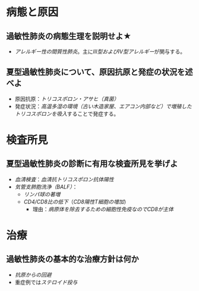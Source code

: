 # 病態と原因
## 過敏性肺炎の病態生理を説明せよ★
- *アレルギー性の間質性肺炎*。主に*III型およびIV型アレルギー*が関与する。

## 夏型過敏性肺炎について、原因抗原と発症の状況を述べよ
- 原因抗原：*トリコスポロン・アサヒ（真菌）*
- 発症状況：*高温多湿の環境（古い木造家屋、エアコン内部など）で増殖したトリコスポロンを吸入*することで発症する。

# 検査所見
## 夏型過敏性肺炎の診断に有用な検査所見を挙げよ
- *血清検査*：*血清抗トリコスポロン抗体陽性*
- *気管支肺胞洗浄（BALF）*：
    - *リンパ球の著増*
    - *CD4/CD8比の低下*（*CD8陽性T細胞の増加*）
	    - 理由：*病原体を除去するための細胞性免疫なのでCD8が主体*

# 治療
## 過敏性肺炎の基本的な治療方針は何か
- *抗原からの回避*
- 重症例では*ステロイド投与*